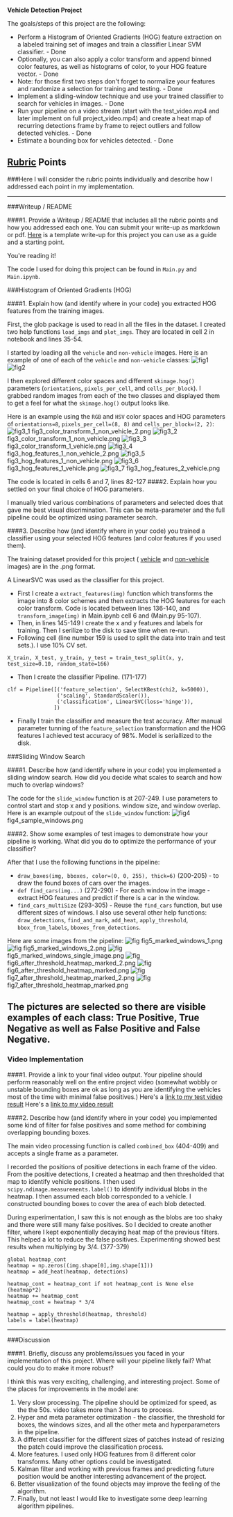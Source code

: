 **Vehicle Detection Project**

The goals/steps of this project are the following:

* Perform a Histogram of Oriented Gradients (HOG) feature extraction on a labeled training set of images and train a classifier Linear SVM classifier. - Done
* Optionally, you can also apply a color transform and append binned color features, as well as histograms of color, to your HOG feature vector. - Done
* Note: for those first two steps don't forget to normalize your features and randomize a selection for training and testing. - Done
* Implement a sliding-window technique and use your trained classifier to search for vehicles in images. - Done
* Run your pipeline on a video stream (start with the test_video.mp4 and later implement on full project_video.mp4) and create a heat map of recurring detections frame by frame to reject outliers and follow detected vehicles. - Done
* Estimate a bounding box for vehicles detected. - Done


## [Rubric](https://review.udacity.com/#!/rubrics/513/view) Points
###Here I will consider the rubric points individually and describe how I addressed each point in my implementation.  

---
###Writeup / README

####1. Provide a Writeup / README that includes all the rubric points and how you addressed each one.  You can submit your write-up as markdown or pdf.  [Here](https://github.com/udacity/CarND-Vehicle-Detection/blob/master/writeup_template.md) is a template write-up for this project you can use as a guide and a starting point.  

You're reading it!

The code I used for doing this project can be found in `Main.py` and `Main.ipynb`. 


###Histogram of Oriented Gradients (HOG)

####1. Explain how (and identify where in your code) you extracted HOG features from the training images.

First, the glob package is used to read in all the files in the dataset. I created two help functions `load_imgs` and `plot_imgs`. They are located in cell 2 in notebook and lines 35-54.



I started by loading all the `vehicle` and `non-vehicle` images.  Here is an example of one of each of the `vehicle` and `non-vehicle` classes:
![fig1](./output_images/fig1_vehicle_imgs.png)
![fig2](./output_images/fig2_non_vehicle_imgs.png)


I then explored different color spaces and different `skimage.hog()` parameters (`orientations`, `pixels_per_cell`, and `cells_per_block`).  I grabbed random images from each of the two classes and displayed them to get a feel for what the `skimage.hog()` output looks like.

Here is an example using the `RGB` and `HSV` color spaces and HOG parameters of `orientations=8`, `pixels_per_cell=(8, 8)` and `cells_per_block=(2, 2)`:
![fig3_1](./output_images/fig3_color_transform_1_non_vehicle_2.png) fig3_color_transform_1_non_vehicle_2.png
![fig3_2](./output_images/fig3_color_transform_1_non_vehicle.png) fig3_color_transform_1_non_vehicle.png
![fig3_3](./output_images/fig3_color_transform_1_vehicle.png) fig3_color_transform_1_vehicle.png
![fig3_4](./output_images/fig3_hog_features_1_non_vehicle_2.png) fig3_hog_features_1_non_vehicle_2.png
![fig3_5](./output_images/fig3_hog_features_1_non_vehicle.png) fig3_hog_features_1_non_vehicle.png
![fig3_6](./output_images/fig3_hog_features_1_vehicle.png) fig3_hog_features_1_vehicle.png
![fig3_7](./output_images/fig3_hog_features_2_vehicle.png) fig3_hog_features_2_vehicle.png

The code is located in cells 6 and 7, lines 82-127
####2. Explain how you settled on your final choice of HOG parameters.

I manually tried various combinations of parameters and selected does that gave me best visual discrimination.
This can be meta-parameter and the full pipeline could be optimized using parameter search.

####3. Describe how (and identify where in your code) you trained a classifier using your selected HOG features (and color features if you used them).

The training dataset provided for this project ( [vehicle](https://s3.amazonaws.com/udacity-sdc/Vehicle_Tracking/vehicles.zip) and [non-vehicle](https://s3.amazonaws.com/udacity-sdc/Vehicle_Tracking/non-vehicles.zip) images) are in the .png format. 

A LinearSVC was used as the classifier for this project. 
* First I create a `extract_features(img)` function which transforms the image into 8 color schemes and then extracts the HOG features for each color transform. Code is located between lines 136-140, and `transform_image(img)` in Main.ipynb cell 6 and (Main.py 95-107).
* Then, in lines 145-149 I create the x and y features and labels for training. Then I serilize to the disk to save time when re-run.
* Following cell (line number 159 is used to split the data into train and test sets.). I use 10% CV set.
```
X_train, X_test, y_train, y_test = train_test_split(x, y, test_size=0.10, random_state=166)
```
* Then I create the classifier Pipeline. (171-177)
```
clf = Pipeline([('feature_selection', SelectKBest(chi2, k=5000)),
                ('scaling', StandardScaler()),
                ('classification', LinearSVC(loss='hinge')),
               ])
```
* Finally I train the classifier and measure the test accuracy. After manual parameter tunning of the `feature_selection` transformation and the HOG features I achieved test accuracy of 98%. Model is seriallized to the disk.


###Sliding Window Search

####1. Describe how (and identify where in your code) you implemented a sliding window search.  How did you decide what scales to search and how much to overlap windows?

The code for the `slide_window` function is at 207-249. I use parameters to control start and stop x and y positions. window size, and window overlap.
Here is an example outpout of the `slide_window` function:
![fig4](./output_images/fig4_sample_windows.png) fig4_sample_windows.png

####2. Show some examples of test images to demonstrate how your pipeline is working.  What did you do to optimize the performance of your classifier?

After that I use the following functions in the pipeline:
* `draw_boxes(img, bboxes, color=(0, 0, 255), thick=6)` (200-205) - to draw the found boxes of cars over the images.
* `def find_cars(img...)` (272-290) - For each window in the image - extract HOG features and predict if there is a car in the window.
* `find_cars_multiSize` (293-305) - Reuse the `find_cars` function, but use different sizes of windows.
I also use several other help functions:
`draw_detections`, `find_and_mark`, `add_heat`, `apply_threshold`, `bbox_from_labels`, `bboxes_from_detections`.

Here are some images from the pipeline:
![fig](./output_images/fig5_marked_windows_1.png) fig5_marked_windows_1.png
![fig](./output_images/fig5_marked_windows_2.png) fig5_marked_windows_2.png
![fig](./output_images/fig5_marked_windows_single_image.png) fig5_marked_windows_single_image.png
![fig](./output_images/fig6_after_threshold_heatmap_marked_2.png) fig6_after_threshold_heatmap_marked_2.png
![fig](./output_images/fig6_after_threshold_heatmap_marked.png) fig6_after_threshold_heatmap_marked.png
![fig](./output_images/fig7_after_threshold_heatmap_marked_2.png) fig7_after_threshold_heatmap_marked_2.png
![fig](./output_images/fig7_after_threshold_heatmap_marked.png) fig7_after_threshold_heatmap_marked.png

The pictures are selected so there are visible examples of each class: True Positive, True Negative as well as False Positive and False Negative.
---

### Video Implementation

####1. Provide a link to your final video output.  Your pipeline should perform reasonably well on the entire project video (somewhat wobbly or unstable bounding boxes are ok as long as you are identifying the vehicles most of the time with minimal false positives.)
Here's a [link to my test video result](./test_video_out.mp4)
Here's a [link to my video result](./project_video_out2.mp4)


####2. Describe how (and identify where in your code) you implemented some kind of filter for false positives and some method for combining overlapping bounding boxes.

The main video processing function is called `combined_box` (404-409) and accepts a single frame as a parameter.

I recorded the positions of positive detections in each frame of the video.  From the positive detections, I created a heatmap and then thresholded that map to identify vehicle positions.  I then used `scipy.ndimage.measurements.label()` to identify individual blobs in the heatmap.  I then assumed each blob corresponded to a vehicle.  I constructed bounding boxes to cover the area of each blob detected.  

During experimentation, I saw this is not enough as the blobs are too shaky and there were still many false positives. So I decided to create another filter, where I kept exponentially decaying heat map of the previous filters. This helped a lot to reduce the false positives. Experimenting showed best results when multiplying by 3/4. (377-379)
```
global heatmap_cont
heatmap = np.zeros((img.shape[0],img.shape[1]))
heatmap = add_heat(heatmap, detections)

heatmap_cont = heatmap_cont if not heatmap_cont is None else (heatmap*2)
heatmap += heatmap_cont
heatmap_cont = heatmap * 3/4

heatmap = apply_threshold(heatmap, threshold)
labels = label(heatmap)
```

---

###Discussion

####1. Briefly, discuss any problems/issues you faced in your implementation of this project.  Where will your pipeline likely fail?  What could you do to make it more robust?

I think this was very exciting, challenging, and interesting project. Some of the places for improvements in the model are:
1. Very slow processing. The pipeline should be optimized for speed, as the the 50s. video takes more than 3 hours to process.
2. Hyper and meta parameter optimization - the classifier, the threshold for boxes, the windows sizes, and all the other meta and hyperparameters in the pipeline.
3. A different classifier for the different sizes of patches instead of resizing the patch could improve the classification process.
4. More features. I used only HOG features from 8 different color transforms. Many other options could be investigated.
5. Kalman filter and working with previous frames and predicting future position would be another interesting advancement of the project.
6. Better visualization of the found objects may improve the feeling of the algorithm.
6. Finally, but not least I would like to investigate some deep learning algorithm pipelines.
